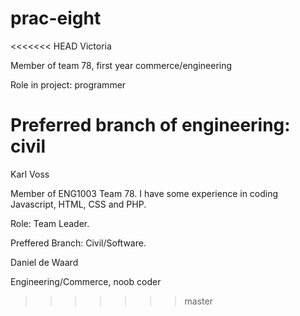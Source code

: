 # prac-eight

<<<<<<< HEAD
Victoria

Member of team 78, first year commerce/engineering

Role in project: programmer

Preferred branch of engineering: civil
=======
Karl Voss

Member of ENG1003 Team 78. I have some experience in coding Javascript, HTML, CSS and PHP.

Role: Team Leader.

Preffered Branch: Civil/Software.



Daniel de Waard

Engineering/Commerce, noob coder
>>>>>>> master
